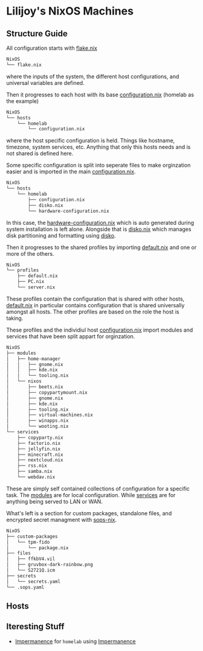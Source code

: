 # Lilijoy's NixOS Machines

## Structure Guide

All configuration starts with [flake.nix](./flake.nix)

```bash
NixOS
└── flake.nix
```

where the inputs of the system, the different host configurations, and universal
variables are defined.

Then it progresses to each host with its base
[configuration.nix](./hosts/homelab/configuration.nix) (homelab as the example)

```bash
NixOS
└── hosts
    └── homelab
        └── configuration.nix
```

where the host specific configuration is held. Things like hostname, timezone,
system services, etc. Anything that only this hosts needs and is not shared is
defined here.

Some specific configuration is split into seperate files to make orginzation
easier and is imported in the main
[configuration.nix](./hosts/homelab/configuration.nix).

```bash
NixOS
└── hosts
    └── homelab
        ├── configuration.nix
        ├── disko.nix
        └── hardware-configuration.nix
```

In this case, the
[hardware-configuration.nix](./hosts/homelab/hardware-configuration.nix) which
is auto generated during system installation is left alone. Alongside that is
[disko.nix](./hosts/homelab/disko.nix) which manages disk partitioning and
formatting using [disko](https://github.com/nix-community/disko/).

Then it progresses to the shared profiles by importing
[default.nix](./profiles/default.nix) and one or more of the others.

```bash
NixOS
└── profiles
    ├── default.nix
    ├── PC.nix
    └── server.nix
```

These profiles contain the configuration that is shared with other hosts,
[default.nix](./profiles/default.nix) in particular contains configuration that
is shared universally amongst all hosts. The other profiles are based on the
role the host is taking.

These profiles and the individiul host
[configuration.nix](./hosts/homelab/configuration.nix) import modules and
services that have been split appart for orginzation.

```bash
NixOS
├── modules
│   ├── home-manager
│   │   ├── gnome.nix
│   │   ├── kde.nix
│   │   └── tooling.nix
│   └── nixos
│       ├── beets.nix
│       ├── copypartymount.nix
│       ├── gnome.nix
│       ├── kde.nix
│       ├── tooling.nix
│       ├── virtual-machines.nix
│       ├── winapps.nix
│       └── wooting.nix
└── services
    ├── copyparty.nix
    ├── factorio.nix
    ├── jellyfin.nix
    ├── minecraft.nix
    ├── nextcloud.nix
    ├── rss.nix
    ├── samba.nix
    └── webdav.nix
```

These are simply self contained collections of configuration for a specific
task. The [modules](./modules) are for local configuration. While
[services](./services) are for anything being served to LAN or WAN.

What's left is a section for custom packages, standalone files, and encrypted
secret managment with [sops-nix](https://github.com/Mic92/sops-nix).

```bash
NixOS
├── custom-packages
│   └── tpm-fido
│       └── package.nix
├── files
│   ├── ffkbV4.vil
│   ├── gruvbox-dark-rainbow.png
│   └── S2721Q.icm
├── secrets
│   └── secrets.yaml
└── .sops.yaml
```

## Hosts

## Iteresting Stuff

- [Impermanence](./hosts/homelab/configuration.nix#L323) for `homelab` using
  [Impermanence](https://github.com/nix-community/impermanence)

